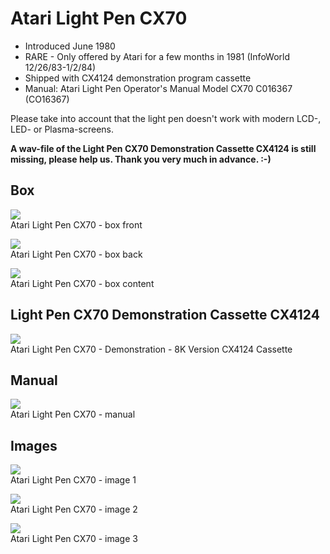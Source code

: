 # Atari Light Pen CX70  
- Introduced June 1980  
- RARE - Only offered by Atari for a few months in 1981 (InfoWorld 12/26/83-1/2/84)  
- Shipped with CX4124 demonstration program cassette  
- Manual: Atari Light Pen Operator's Manual Model CX70 C016367 (CO16367)  
  
Please take into account that the light pen doesn't work with modern LCD-, LED- or Plasma-screens.  
  
__A wav-file of the Light Pen CX70 Demonstration Cassette CX4124 is still missing, please help us. Thank you very much in advance. :-)__  
## Box  
![](attachments/box_front.jpg)  
Atari Light Pen CX70 - box front  
  
![](attachments/box_back.jpg)  
Atari Light Pen CX70 - box back  
  
![](attachments/Content.jpg)  
Atari Light Pen CX70 - box content  
  
## Light Pen CX70 Demonstration Cassette CX4124  
![](attachments/Light_Pen_CX70_Demonstration_Cassette_CX4124.jpg)  
Atari Light Pen CX70 - Demonstration - 8K Version CX4124 Cassette  
  
## Manual  
![](attachments/Manual.jpg)  
Atari Light Pen CX70 - manual  
  
## Images  
![](attachments/Light_Pen_CX70-1.jpg)  
Atari Light Pen CX70 - image 1  
  
![](attachments/Light_Pen_CX70-5.jpg)  
Atari Light Pen CX70 - image 2  
  
![](attachments/Light_Pen_CX70-6.jpg)  
Atari Light Pen CX70 - image 3  
